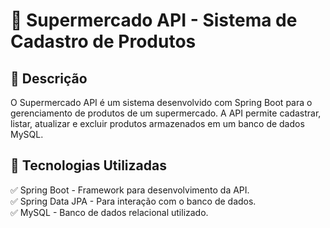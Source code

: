 <h1> 🛒 Supermercado API - Sistema de Cadastro de Produtos</h1>

<h2>📌 Descrição</h2>
<p>O Supermercado API é um sistema desenvolvido com Spring Boot para o gerenciamento de produtos de um supermercado. 
A API permite cadastrar, listar, atualizar e excluir produtos armazenados em um banco de dados MySQL.</p>

<h2>🚀 Tecnologias Utilizadas</h2
✅ Java - Linguagem principal do projeto.<br>
✅ Spring Boot - Framework para desenvolvimento da API.<br>
✅ Spring Data JPA - Para interação com o banco de dados.<br>
✅ MySQL - Banco de dados relacional utilizado.
